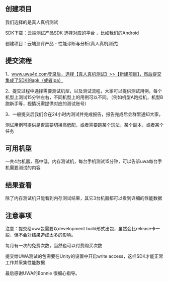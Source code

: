## 创建项目

我们选择的是真人真机测试

SDK下载：云端测试产品SDK  选择对应的平台 ，比如我们的Android 

创建项目：云端测评产品 - 性能诊断与分析(真人真机测试)



## 提交流程

1、www.uwa4d.com登录后，选择【真人真机测试】>>【新建项目】，然后提交集成了SDK的apk（或者ipa）

2、提交过程中选择需要测试机型，以及测试流程，大家可以提供测试用例，每个机型上测试15分钟左右，不同机型上的用例可以不同。（例如机型A跑挂机，机型B跑新手等，视情况需提供对应的测试账号）

3、一般提交后我们会在24小时内测试并完成报告，报告完成后会群里通知大家。

测试用例可提供是否需要切换高低配，或者需要跑某个玩法，某个副本，或者某个任务



## 可用机型

一共4台机器，高中低，内存测试机，每台手机测试15分钟，可以告诉uwa每台手机需要测试的内容



## 结果查看

除了内存测试机只能看到内存测试结果，其它3台机器都可以看到详细的性能数据



## 注意事项

注意：提交给uwa包需要以development build形式出包，虽然会比release卡一些，但不会对结果造成太多的影响。

每月有一次的免费次数，当然也可以付费购买次数


提交给UWA测试的包需要在Unity的设置中开启write access，这样SDK才能正常工作并采集性能数据

最后感谢UWA的Bonnie 很细心指导。